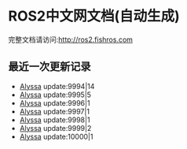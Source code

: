 # ROS2中文网文档(自动生成)

完整文档请访问:http://ros2.fishros.com

## 最近一次更新记录
- [Alyssa](https://github.com/alyssa1024) update:9994|14
- [Alyssa](https://github.com/alyssa1024) update:9995|5
- [Alyssa](https://github.com/alyssa1024) update:9996|1
- [Alyssa](https://github.com/alyssa1024) update:9997|1
- [Alyssa](https://github.com/alyssa1024) update:9998|1
- [Alyssa](https://github.com/alyssa1024) update:9999|2
- [Alyssa](https://github.com/alyssa1024) update:10000|1
